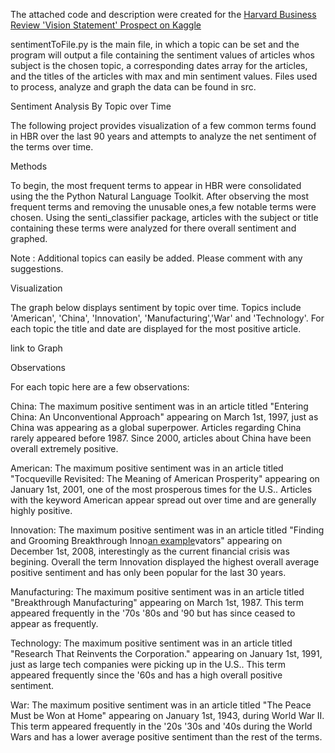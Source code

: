 The attached code and description were created for the [Harvard Business Review 'Vision Statement' Prospect on Kaggle](https://www.kaggle.com/c/harvard-business-review-vision-statement-prospect/prospector)

sentimentToFile.py is the main file, in which a topic can be set and the program will output a file containing the sentiment values of articles whos subject is the chosen topic, a corresponding dates array for the articles, and the titles of the articles with max and min sentiment values. Files used to process, analyze and graph the data can be found in src. 










Sentiment Analysis By Topic over Time

The following project provides visualization of a few common terms found in HBR over the last 90 years and attempts to analyze the net sentiment of the terms over time.

Methods

To begin, the most frequent terms to appear in HBR were consolidated using the the Python Natural Language Toolkit. After observing the most frequent terms and removing the unusable ones,a few notable terms were chosen. Using the senti_classifier package, articles with the subject or title containing these terms were analyzed for there overall sentiment and graphed.

Note : Additional topics can easily be added. Please comment with any suggestions.

Visualization

The graph below displays sentiment by topic over time. Topics include 'American', 'China', 'Innovation', 'Manufacturing','War' and 'Technology'. For each topic the title and date are displayed for the most positive article.

link to Graph 

Observations

For each topic here are a few observations:

China: The maximum positive sentiment was in an article titled "Entering China: An Unconventional Approach" appearing on March 1st, 1997, just as China was appearing as a global superpower. Articles regarding China rarely appeared before 1987. Since 2000, articles about China have been overall extremely positive.

American: The maximum positive sentiment was in an article titled "Tocqueville Revisited: The Meaning of American Prosperity" appearing on January 1st, 2001, one of the most prosperous times for the U.S.. Articles with the keyword American appear spread out over time and are generally highly positive.

Innovation: The maximum positive sentiment was in an article titled "Finding and Grooming Breakthrough Inno[an example](http://example.com/ "Title")vators" appearing on December 1st, 2008, interestingly as the current financial crisis was begining. Overall the term Innovation displayed the highest overall average positive sentiment and has only been popular for the last 30 years.

Manufacturing: The maximum positive sentiment was in an article titled "Breakthrough Manufacturing" appearing on March 1st, 1987. This term appeared frequently in the '70s '80s and '90 but has since ceased to appear as frequently.

Technology: The maximum positive sentiment was in an article titled "Research That Reinvents the Corporation." appearing on January 1st, 1991, just as large tech companies were picking up in the U.S.. This term appeared frequently since the '60s and has a high overall positive sentiment.

War: The maximum positive sentiment was in an article titled "The Peace Must be Won at Home" appearing on January 1st, 1943, during World War II. This term appeared frequently in the '20s '30s and '40s during the World Wars and has a lower average positive sentiment than the rest of the terms.